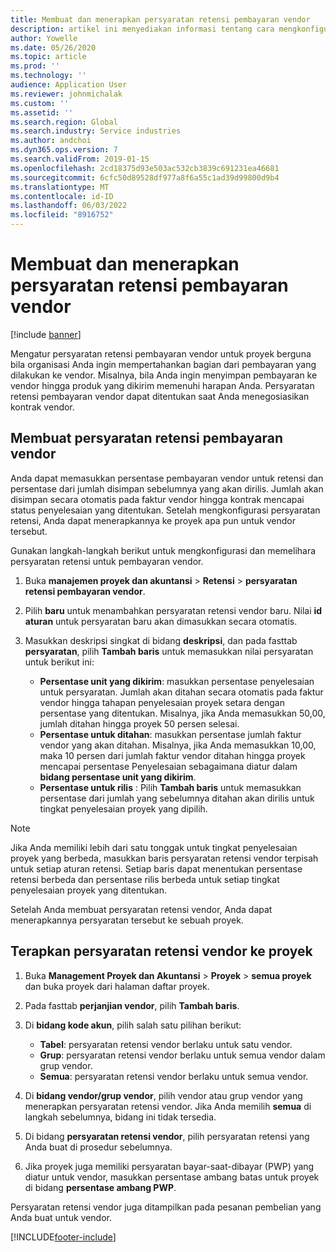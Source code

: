 ```yaml
---
title: Membuat dan menerapkan persyaratan retensi pembayaran vendor
description: artikel ini menyediakan informasi tentang cara mengkonfigurasi dan memelihara persyaratan retensi untuk pembayaran vendor.
author: Yowelle
ms.date: 05/26/2020
ms.topic: article
ms.prod: ''
ms.technology: ''
audience: Application User
ms.reviewer: johnmichalak
ms.custom: ''
ms.assetid: ''
ms.search.region: Global
ms.search.industry: Service industries
ms.author: andchoi
ms.dyn365.ops.version: 7
ms.search.validFrom: 2019-01-15
ms.openlocfilehash: 2cd18375d93e503ac532cb3839c691231ea46681
ms.sourcegitcommit: 6cfc50d89528df977a8f6a55c1ad39d99800d9b4
ms.translationtype: MT
ms.contentlocale: id-ID
ms.lasthandoff: 06/03/2022
ms.locfileid: "8916752"
---
```

# <a name="create-and-apply-vendor-payment-retention-terms"></a>Membuat dan menerapkan persyaratan retensi pembayaran vendor

[!include [banner](../includes/banner.md)] 

Mengatur persyaratan retensi pembayaran vendor untuk proyek berguna bila organisasi Anda ingin mempertahankan bagian dari pembayaran yang dilakukan ke vendor. Misalnya, bila Anda ingin menyimpan pembayaran ke vendor hingga produk yang dikirim memenuhi harapan Anda. Persyaratan retensi pembayaran vendor dapat ditentukan saat Anda menegosiasikan kontrak vendor.

## <a name="create-vendor-payment-retention-terms"></a>Membuat persyaratan retensi pembayaran vendor

Anda dapat memasukkan persentase pembayaran vendor untuk retensi dan persentase dari jumlah disimpan sebelumnya yang akan dirilis. Jumlah akan disimpan secara otomatis pada faktur vendor hingga kontrak mencapai status penyelesaian yang ditentukan. Setelah mengkonfigurasi persyaratan retensi, Anda dapat menerapkannya ke proyek apa pun untuk vendor tersebut.

Gunakan langkah-langkah berikut untuk mengkonfigurasi dan memelihara persyaratan retensi untuk pembayaran vendor. 

1. Buka **manajemen proyek dan akuntansi** > **Retensi** > **persyaratan retensi pembayaran vendor**.
2. Pilih **baru** untuk menambahkan persyaratan retensi vendor baru. Nilai **id aturan** untuk persyaratan baru akan dimasukkan secara otomatis. 
3. Masukkan deskripsi singkat di bidang **deskripsi**, dan pada fasttab **persyaratan**, pilih **Tambah baris** untuk memasukkan nilai persyaratan untuk berikut ini:

   - **Persentase unit yang dikirim**: masukkan persentase penyelesaian untuk persyaratan. Jumlah akan ditahan secara otomatis pada faktur vendor hingga tahapan penyelesaian proyek setara dengan persentase yang ditentukan. Misalnya, jika Anda memasukkan 50,00, jumlah ditahan hingga proyek 50 persen selesai.
   - **Persentase untuk ditahan**: masukkan persentase jumlah faktur vendor yang akan ditahan. Misalnya, jika Anda memasukkan 10,00, maka 10 persen dari jumlah faktur vendor ditahan hingga proyek mencapai persentase Penyelesaian sebagaimana diatur dalam **bidang persentase unit yang dikirim**.
   - **Persentase untuk rilis** : Pilih **Tambah baris** untuk memasukkan persentase dari jumlah yang sebelumnya ditahan akan dirilis untuk tingkat penyelesaian proyek yang dipilih.

> [!NOTE]
> Jika Anda memiliki lebih dari satu tonggak untuk tingkat penyelesaian proyek yang berbeda, masukkan baris persyaratan retensi vendor terpisah untuk setiap aturan retensi. Setiap baris dapat menentukan persentase retensi berbeda dan persentase rilis berbeda untuk setiap tingkat penyelesaian proyek yang ditentukan.

Setelah Anda membuat persyaratan retensi vendor, Anda dapat menerapkannya persyaratan tersebut ke sebuah proyek.

## <a name="apply-vendor-retention-terms-to-a-project"></a>Terapkan persyaratan retensi vendor ke proyek

1. Buka **Management Proyek dan Akuntansi** > **Proyek** > **semua proyek** dan buka proyek dari halaman daftar proyek.
2. Pada fasttab **perjanjian vendor**, pilih **Tambah baris**.
3. Di **bidang kode akun**, pilih salah satu pilihan berikut: 

   - **Tabel**: persyaratan retensi vendor berlaku untuk satu vendor.
   - **Grup**: persyaratan retensi vendor berlaku untuk semua vendor dalam grup vendor.
   - **Semua**: persyaratan retensi vendor berlaku untuk semua vendor.

4. Di **bidang vendor/grup vendor**, pilih vendor atau grup vendor yang menerapkan persyaratan retensi vendor. Jika Anda memilih **semua** di langkah sebelumnya, bidang ini tidak tersedia.
5. Di bidang **persyaratan retensi vendor**, pilih persyaratan retensi yang Anda buat di prosedur sebelumnya.
6. Jika proyek juga memiliki persyaratan bayar-saat-dibayar (PWP) yang diatur untuk vendor, masukkan persentase ambang batas untuk proyek di bidang **persentase ambang PWP**.

Persyaratan retensi vendor juga ditampilkan pada pesanan pembelian yang Anda buat untuk vendor.


[!INCLUDE[footer-include](../includes/footer-banner.md)]